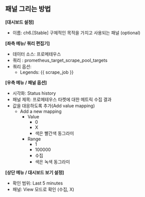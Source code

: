 ## 패널 그리는 방법

**[대시보드 설정]**
* 이름: ch6.[Stable] 구체적인 목적을 가지고 사용되는 패널 (optional)

**[좌측 메뉴/ 쿼리 편집기]**
* 데이터 소스: 프로메테우스
* 쿼리 : prometheus_target_scrape_pool_targets
* 쿼리 옵션:
  - Legends: {{ scrape_job }}

**[우측 메뉴 / 패널 옵션]**
* 시각화: Status history 
* 패널 제목: 프로메테우스 타켓에 대한 메트릭 수집 결과
* 값을 대응하도록 추가(Add value mapping)
  - Add a new mapping 
    - Value
      - 0
      - X 
      - 색은 빨간색 동그라미 
    - Range
      - 1
      - 100000
      - 수집 
      - 색은 녹색 동그라미 

**[상단 메뉴 / 대시보드 보기 설정]**
* 확인 범위: Last 5 minutes 
* 패널: View 모드로 확인 (수집, X)
